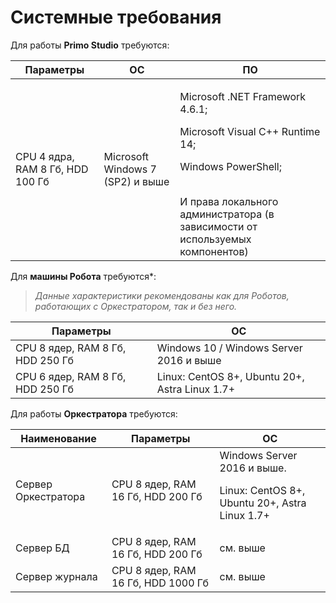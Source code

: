 # Системные требования

Для работы **Primo Studio** требуются:

| Параметры    |  OС | ПО |
| ------------ | ------------- | ----- |
| CPU 4 ядра, RAM 8 Гб, HDD 100 Гб | Microsoft Windows 7 (SP2) и выше | <p>Microsoft .NET Framework 4.6.1;</p><p>Microsoft Visual C++ Runtime 14;</p><p>Windows PowerShell;</p><br> И права локального администратора (в зависимости от используемых компонентов)</br> |

Для **машины Робота** требуются\*:

> *Данные характеристики рекомендованы как для Роботов, работающих с Оркестратором, так и без него.*

| Параметры     |  OС |
| ------------- | ------------- |
| CPU 8 ядер, RAM 8 Гб, HDD 250 Гб  | Windows 10 / Windows Server 2016 и выше |
| CPU 6 ядер, RAM 8 Гб, HDD 250 Гб  | Linux: CentOS 8+, Ubuntu 20+, Astra Linux 1.7+ |

Для работы **Оркестратора** требуются:

| Наименование   | Параметры     | ОС  |
| ------------- | ------------- | ----- |
| Сервер Оркестратора | CPU 8 ядер, RAM 16 Гб, HDD 200 Гб | Windows Server 2016 и выше. <p>Linux: CentOS 8+, Ubuntu 20+, Astra Linux 1.7+ </p> |
| Сервер БД | CPU 8 ядер, RAM 16 Гб, HDD 200 Гб  | см. выше |
| Сервер журнала | CPU 8 ядер, RAM 16 Гб, HDD 1000 Гб | см. выше |


